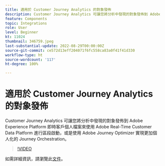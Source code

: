 ```yaml
---
title: 適用於 Customer Journey Analytics 的對象發佈
description: Customer Journey Analytics 可讓您將分析中發現的對象發佈到 Adobe Experience Platform 即時客戶個人檔案來使用 Adobe Real-Time Customer Data Platform 進行區段啟動，或是使用 Adobe Journey Optimizer 實現更加個人化的 Journey Orchestration。 (應該介於 60 到 160 個字元之間，但有 297 個字元)
feature: Components
topic: Integrations
role: User
level: Beginner
kt: 11024
thumbnail: 346759.jpeg
last-substantial-update: 2022-08-29T00:00:00Z
source-git-commit: ce572d13eff204071f6fc558ca83a0f41f41d330
workflow-type: ht
source-wordcount: '117'
ht-degree: 100%

---
```



# 適用於 Customer Journey Analytics 的對象發佈

Customer Journey Analytics 可讓您將分析中發現的對象發佈到 Adobe Experience Platform 即時客戶個人檔案來使用 Adobe Real-Time Customer Data Platform 進行區段啟動，或是使用 Adobe Journey Optimizer 實現更加個人化的 Journey Orchestration。

>[!VIDEO](https://video.tv.adobe.com/v/346759/?quality=12&learn=on)

如需詳細資訊，請瀏覽此[文件](https://experienceleague.adobe.com/docs/analytics-platform/using/cja-components/audiences/audiences-overview.html?lang=zh-Hant)。
